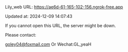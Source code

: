 Lily_web URL: https://ae6d-61-165-102-156.ngrok-free.app

Updated at: 2024-12-09 14:07:43

If you cannot open this URL, the server might be down.

Please contact: 

goley04@foxmail.com Or Wechat:GL_yeaH